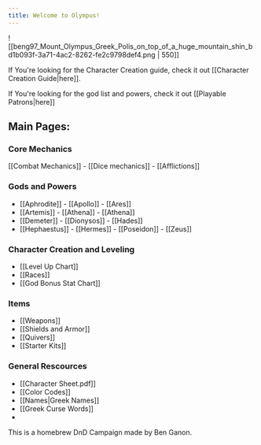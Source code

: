 ```yaml
---
title: Welcome to Olympus!
---
```

![[beng97_Mount_Olympus_Greek_Polis_on_top_of_a_huge_mountain_shin_bd1b093f-3a71-4ac2-8262-fe2c9798def4.png | 550]]

If You're looking for the Character Creation guide, check it out [[Character Creation Guide|here]].

If You're looking for the god list and powers, check it out [[Playable Patrons|here]] 
## Main Pages:
### Core Mechanics
[[Combat Mechanics]]  - [[Dice mechanics]] - [[Afflictions]] 

### Gods and Powers
- [[Aphrodite]] - [[Apollo]] - [[Ares]] 
- [[Artemis]] - [[Athena]] - [[Athena]] 
- [[Demeter]] - [[Dionysos]] - [[Hades]] 
- [[Hephaestus]] - [[Hermes]] - [[Poseidon]] - [[Zeus]]
### Character Creation and Leveling
- [[Level Up Chart]] 
- [[Races]] 
- [[God Bonus Stat Chart]]
### Items
- [[Weapons]]
- [[Shields and Armor]]
- [[Quivers]]
- [[Starter Kits]]
### General Rescources
- [[Character Sheet.pdf]]
-  [[Color Codes]]
- [[Names|Greek Names]]
- [[Greek Curse Words]]
- 

This is a homebrew DnD Campaign made by Ben Ganon.